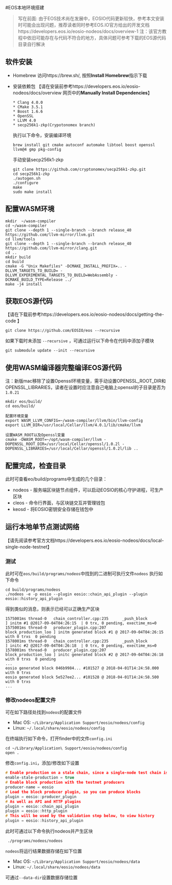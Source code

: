 #EOS本地环境搭建

>写在前面:
>由于EOS技术尚在发展中，EOSIO代码更新较快，参考本文安装时可能会出现问题，推荐读者同时参考EOS.IO官方给出的开发文档https://developers.eos.io/eosio-nodeos/docs/overview-1 
>注：该官方教程中依旧可能存在与代码不符合的地方，具体问题可参考下载的EOS源代码目录自行解决

## 软件安装
* Homebrew
访问https://brew.sh/, 按照**Install Homebrew**指示下载


* 安装依赖包
【请在安装前参考https://developers.eos.io/eosio-nodeos/docs/overview 网页中的**Manually Install Dependencies**】

	```
	* Clang 4.0.0
	* CMake 3.5.1
	* Boost 1.6.6
	* OpenSSL
	* LLVM 4.0
	* secp256k1-zkp(Crypotonomex branch)
	```
  
	执行以下命令，安装编译环境

	```
  brew install git cmake autoconf automake libtool boost openssl llvm@4 gmp pkg-config
	```
	
  手动安装secp256k1-zkp
  
	```
  git clone https://github.com/cryptonomex/secp256k1-zkp.git
  cd secp256k1-zkp
  ./autogen.sh
  ./configure
  make
  sudo make install
	```

## 配置WASM环境
```
mkdir  ~/wasm-compiler
cd ~/wasm-compiler
git clone --depth 1 --single-branch --branch release_40 https://github.com/llvm-mirror/llvm.git
cd llvm/tools
git clone --depth 1 --single-branch --branch release_40 https://github.com/llvm-mirror/clang.git
cd ..
mkdir build
cd build
cmake -G "Unix Makefiles" -DCMAKE_INSTALL_PREFIX=.. -DLLVM_TARGETS_TO_BUILD= -DLLVM_EXPERIMENTAL_TARGETS_TO_BUILD=WebAssembly -DCMAKE_BUILD_TYPE=Release ../
make -j4 install
```

## 获取EOS源代码
【请在下载前参考https://developers.eos.io/eosio-nodeos/docs/getting-the-code 】
```
git clone https://github.com/EOSIO/eos --recursive
```

如果下载时未添加 `--recursive` ，可通过运行以下命令在代码中添加子模块
```
git submodule update --init --recursive
```


## 使用WASM编译器完整编译EOS源代码
<!-- more -->
注：新版mac移除了设置Openssl环境变量，需手动设置OPENSSL_ROOT_DIR和OPENSSL_LIBRARIES，读者在设置时应注意自己电脑上openssl的子目录是否为`1.0.21`
```
mkdir eos/build/
cd eos/build/

配置环境变量
export WASM_LLVM_CONFIG=~/wasm-compiler/llvm/bin/llvm-config
export LLVM_DIR=/usr/local/Cellar/llvm/4.0.1/lib/cmake/llvm

设置WASM_ROOT以及Openssl变量
cmake -DWASM_ROOT=~/opt/wasm-compiler/llvm -DOPENSSL_ROOT_DIR=/usr/local/Cellar/openssl/1.0.2l -DOPENSSL_LIBRARIES=/usr/local/Cellar/openssl/1.0.2l/lib ..
```

## 配置完成，检查目录
此时可查看eo/build/programs中生成的几个目录：

* nodeos - 服务端区块链节点组件，可以启动EOSIO的核心守护进程，可生产区块
* cleos	- 命令行界面，与区块链交互并管理钱包
* keosd - 将EOSIO密钥安全存储在钱包中

## 运行本地单节点测试网络
【请先阅读参考官方文档https://developers.eos.io/eosio-nodeos/docs/local-single-node-testnet】
### 测试
此时可在`eos/build/programs/nodeos`中找到的二进制可执行文件`nodeos`
执行如下命令
```
cd build/programs/nodeos
./nodeos -e -p eosio --plugin eosio::chain_api_plugin --plugin eosio::history_api_plugin
```

得到类似的消息，则表示已经可以正确生产区块
```
1575001ms thread-0   chain_controller.cpp:235      _push_block          ] initm #1 @2017-09-04T04:26:15  | 0 trx, 0 pending, exectime_ms=0
1575001ms thread-0   producer_plugin.cpp:207       block_production_loo ] initm generated block #1 @ 2017-09-04T04:26:15 with 0 trxs  0 pending
1578001ms thread-0   chain_controller.cpp:235      _push_block          ] initc #2 @2017-09-04T04:26:18  | 0 trx, 0 pending, exectime_ms=0
1578001ms thread-0   producer_plugin.cpp:207       block_production_loo ] initc generated block #2 @ 2017-09-04T04:26:18 with 0 trxs  0 pending
...
eosio generated block 046b9984... #101527 @ 2018-04-01T14:24:58.000 with 0 trxs
eosio generated block 5e527ee2... #101528 @ 2018-04-01T14:24:58.500 with 0 trxs
...
```

### 修改nodeos配置文件
可在如下路径处找到`nodeos`的配置文件

* Mac OS: `~/Library/Application Support/eosio/nodeos/config`
* Linux: `~/.local/share/eosio/nodeos/config`

在终端执行如下命令，打开finder中的文件`config.ini`
```
cd ~/Library/Application\ Support/eosio/nodeos/config
open .
```

修改`config.ini`，添加/修改如下设置
```c++
# Enable production on a stale chain, since a single-node test chain is pretty much always stale
enable-stale-production = true
# Enable block production with the testnet producers
producer-name = eosio
# Load the block producer plugin, so you can produce blocks
plugin = eosio::producer_plugin
# As well as API and HTTP plugins
plugin = eosio::chain_api_plugin
plugin = eosio::http_plugin
# This will be used by the validation step below, to view history
plugin = eosio::history_api_plugin
```

此时可通过以下命令执行nodeos并产生区块
```
 ./programs/nodeos/nodeos
```

`nodeos`将运行结果数据存储在如下位置

* Mac OS: `~/Library/Application Support/eosio/nodeos/data`
* Linux: `~/.local/share/eosio/nodeos/data`

可通过`--data-dir`设置数据存储位置
